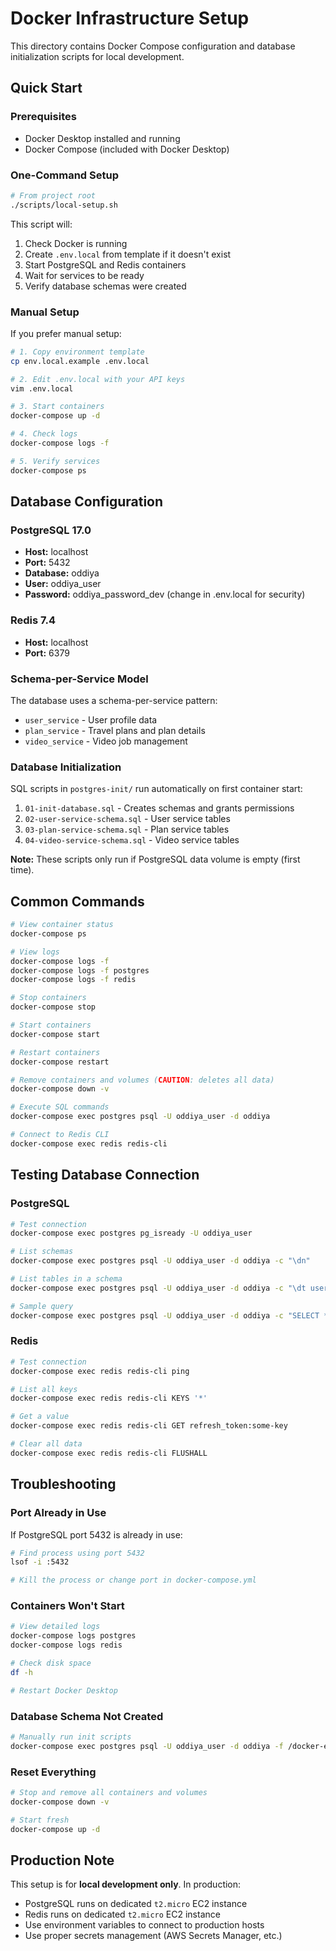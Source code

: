# Docker Infrastructure Setup

This directory contains Docker Compose configuration and database initialization scripts for local development.

## Quick Start

### Prerequisites
- Docker Desktop installed and running
- Docker Compose (included with Docker Desktop)

### One-Command Setup

```bash
# From project root
./scripts/local-setup.sh
```

This script will:
1. Check Docker is running
2. Create `.env.local` from template if it doesn't exist
3. Start PostgreSQL and Redis containers
4. Wait for services to be ready
5. Verify database schemas were created

### Manual Setup

If you prefer manual setup:

```bash
# 1. Copy environment template
cp env.local.example .env.local

# 2. Edit .env.local with your API keys
vim .env.local

# 3. Start containers
docker-compose up -d

# 4. Check logs
docker-compose logs -f

# 5. Verify services
docker-compose ps
```

## Database Configuration

### PostgreSQL 17.0
- **Host:** localhost
- **Port:** 5432
- **Database:** oddiya
- **User:** oddiya_user
- **Password:** oddiya_password_dev (change in .env.local for security)

### Redis 7.4
- **Host:** localhost
- **Port:** 6379

### Schema-per-Service Model

The database uses a schema-per-service pattern:

- `user_service` - User profile data
- `plan_service` - Travel plans and plan details
- `video_service` - Video job management

### Database Initialization

SQL scripts in `postgres-init/` run automatically on first container start:

1. `01-init-database.sql` - Creates schemas and grants permissions
2. `02-user-service-schema.sql` - User service tables
3. `03-plan-service-schema.sql` - Plan service tables
4. `04-video-service-schema.sql` - Video service tables

**Note:** These scripts only run if PostgreSQL data volume is empty (first time).

## Common Commands

```bash
# View container status
docker-compose ps

# View logs
docker-compose logs -f
docker-compose logs -f postgres
docker-compose logs -f redis

# Stop containers
docker-compose stop

# Start containers
docker-compose start

# Restart containers
docker-compose restart

# Remove containers and volumes (CAUTION: deletes all data)
docker-compose down -v

# Execute SQL commands
docker-compose exec postgres psql -U oddiya_user -d oddiya

# Connect to Redis CLI
docker-compose exec redis redis-cli
```

## Testing Database Connection

### PostgreSQL

```bash
# Test connection
docker-compose exec postgres pg_isready -U oddiya_user

# List schemas
docker-compose exec postgres psql -U oddiya_user -d oddiya -c "\dn"

# List tables in a schema
docker-compose exec postgres psql -U oddiya_user -d oddiya -c "\dt user_service.*"

# Sample query
docker-compose exec postgres psql -U oddiya_user -d oddiya -c "SELECT * FROM user_service.users;"
```

### Redis

```bash
# Test connection
docker-compose exec redis redis-cli ping

# List all keys
docker-compose exec redis redis-cli KEYS '*'

# Get a value
docker-compose exec redis redis-cli GET refresh_token:some-key

# Clear all data
docker-compose exec redis redis-cli FLUSHALL
```

## Troubleshooting

### Port Already in Use

If PostgreSQL port 5432 is already in use:

```bash
# Find process using port 5432
lsof -i :5432

# Kill the process or change port in docker-compose.yml
```

### Containers Won't Start

```bash
# View detailed logs
docker-compose logs postgres
docker-compose logs redis

# Check disk space
df -h

# Restart Docker Desktop
```

### Database Schema Not Created

```bash
# Manually run init scripts
docker-compose exec postgres psql -U oddiya_user -d oddiya -f /docker-entrypoint-initdb.d/01-init-database.sql
```

### Reset Everything

```bash
# Stop and remove all containers and volumes
docker-compose down -v

# Start fresh
docker-compose up -d
```

## Production Note

This setup is for **local development only**. In production:
- PostgreSQL runs on dedicated `t2.micro` EC2 instance
- Redis runs on dedicated `t2.micro` EC2 instance
- Use environment variables to connect to production hosts
- Use proper secrets management (AWS Secrets Manager, etc.)

